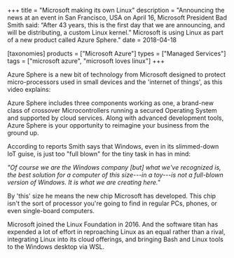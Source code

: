 +++
title = "Microsoft making its own Linux"
description = "Announcing the news at an event in San Francisco, USA on April 16, Microsoft President Bad Smith said: “After 43 years, this is the first day that we are announcing, and will be distributing, a custom Linux kernel.” Microsoft is using Linux as part of a new product called Azure Sphere."
date = 2018-04-18

[taxonomies]
products = ["Microsoft Azure"]
types = ["Managed Services"]
tags = ["microsoft azure", "microsoft loves linux"]
+++

Azure Sphere is a new bit of technology from Microsoft designed to
protect micro-processors used in small devices and the 'internet of
things', as this video explains:

Azure Sphere includes three components working as one, a brand-new class
of crossover Microcontrollers running a secured Operating System and
supported by cloud services. Along with advanced development tools,
Azure Sphere is your opportunity to reimagine your business from the
ground up.

According to reports Smith says that Windows, even in its slimmed-down
IoT guise, is just too "full blown" for the tiny task in has in mind:

*"Of course we are the Windows company \[but\] what we've recognized is,
the best solution for a computer of this size---in a toy---is not a
full-blown version of Windows. It is what we are creating here."*

By 'this' size he means the new chip Microsoft has developed. This chip
isn't the sort of processor you're going to find in regular PCs, phones,
or even single-board computers.

Microsoft joined the Linux Foundation in 2016. And the software titan
has expended a lot of effort in reproaching Linux as an equal rather
than a rival, integrating Linux into its cloud offerings, and bringing
Bash and Linux tools to the Windows desktop via WSL.
